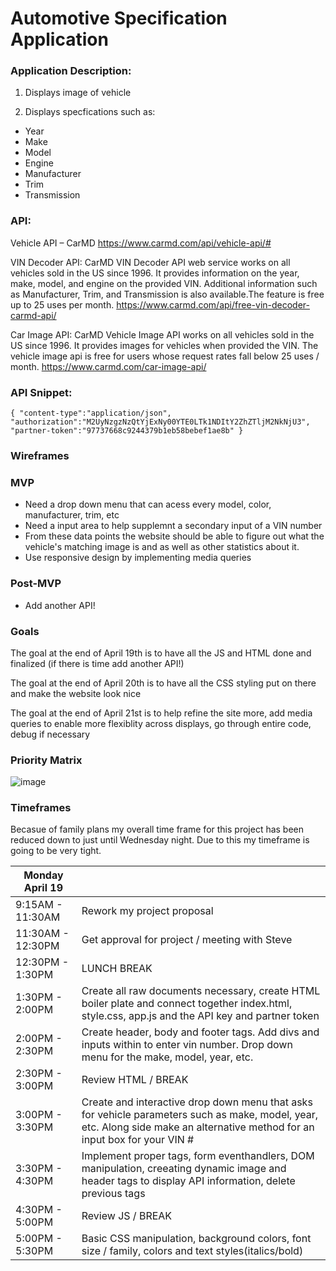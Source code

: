 # Automotive Specification Application

### **Application Description:**

1. Displays image of vehicle

2. Displays specfications such as:
- Year
- Make
- Model
- Engine
- Manufacturer
- Trim
- Transmission

### **API:**

Vehicle API – CarMD
https://www.carmd.com/api/vehicle-api/#

VIN Decoder API: CarMD VIN Decoder API web service works on all vehicles sold in the US since 1996. It provides information on the year, make, model, and engine on the provided VIN. Additional information such as Manufacturer, Trim, and Transmission is also available.The feature is free up to 25 uses per month.
https://www.carmd.com/api/free-vin-decoder-carmd-api/

Car Image API: CarMD Vehicle Image API works on all vehicles sold in the US since 1996. It provides images for vehicles when provided the VIN. The vehicle image api is free for users whose request rates fall below 25 uses / month.
https://www.carmd.com/car-image-api/

### **API Snippet:**

`{
  "content-type":"application/json",
  "authorization":"M2UyNzgzNzQtYjExNy00YTE0LTk1NDItY2ZhZTljM2NkNjU3",
  "partner-token":"97737668c9244379b1eb58bebef1ae8b"
}`                           



### **Wireframes**



### **MVP**

- Need a drop down menu that can acess every model, color, manufacturer, trim, etc
- Need a input area to help supplemnt a secondary input of a VIN number
- From these data points the website should be able to figure out what the vehicle's matching image is and as well as other statistics about it.
- Use responsive design by implementing media queries

### **Post-MVP**

- Add another API!

### **Goals**

The goal at the end of April 19th is to have all the JS and HTML done and finalized (if there is time add another API!)

The goal at the end of April 20th is to have all the CSS styling put on there and make the website look nice

The goal at the end of April 21st is to help refine the site more, add media queries to enable more flexiblity across displays, go through entire code, debug if necessary

### **Priority Matrix**

![image](https://user-images.githubusercontent.com/82814499/115259627-0d4aa600-a100-11eb-956d-08c0cda78fc9.png)

### **Timeframes**

Becasue of family plans my overall time frame for this project has been reduced down to just until Wednesday night. Due to this my timeframe is going to be very tight.


| **Monday April 19** | |
| ---                 | ---       |
| 9:15AM - 11:30AM    |     Rework my project proposal    |    
| 11:30AM - 12:30PM   |     Get approval for project / meeting with Steve    |
| 12:30PM - 1:30PM    |     LUNCH BREAK    |    
| 1:30PM - 2:00PM     |     Create all raw documents necessary, create HTML boiler plate and connect together index.html, style.css, app.js and the API key and partner token    |
| 2:00PM - 2:30PM     |     Create header, body and footer tags. Add divs and inputs within to enter vin number. Drop down menu for the make, model, year, etc.    |    
| 2:30PM - 3:00PM     |     Review HTML / BREAK    |
| 3:00PM - 3:30PM     |     Create and interactive drop down menu that asks for vehicle parameters such as make, model, year, etc. Along side make an alternative method for an input box for your VIN #    |    
| 3:30PM - 4:30PM     |     Implement proper tags, form eventhandlers, DOM manipulation, creeating dynamic image and header tags to display API information, delete previous tags    |
| 4:30PM - 5:00PM     |     Review JS / BREAK    |    
| 5:00PM - 5:30PM     |     Basic CSS manipulation, background colors, font size / family, colors and text styles(italics/bold)    |

